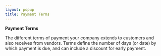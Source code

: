 ```yaml
---
layout: popup
title: Payment Terms
---
```



**Payment Terms**


The different terms of payment your company extends to customers and also receives from vendors. Terms define the number of days (or date) by which payment is due, and can include a discount for early payment.
